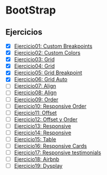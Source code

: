 # BootStrap

## Ejercicios
- [x] [Ejercicio01: Custom Breakpoints](Ejercicio01)
- [x] [Ejercicio02: Custom Colors](Ejercicio02)
- [x] [Ejercicio03: Grid](Ejercicio03)
- [x] [Ejercicio04: Grid](Ejercicio04)
- [x] [Ejercicio05: Grid Breakpoint](Ejercicio05)
- [x] [Ejercicio06: Grid Auto](Ejercicio06)
- [ ] [Ejercicio07: Align](Ejercicio07)
- [ ] [Ejercicio08: Align](Ejercicio08)
- [ ] [Ejercicio09: Order](Ejercicio09)
- [ ] [Ejercicio10: Responsive Order](Ejercicio10)
- [ ] [Ejercicio11: Offset](Ejercicio11)
- [ ] [Ejercicio12: Offset y Order](Ejercicio12)
- [ ] [Ejercicio13: Responsive](Ejercicio13)
- [ ] [Ejercicio14: Responsive](Ejercicio14)
- [ ] [Ejercicio15: Table](Ejercicio15)
- [ ] [Ejercicio16: Responsive Cards](Ejercicio16)
- [ ] [Ejercicio17: Responsive testimonials](Ejercicio17)
- [ ] [Ejercicio18: Airbnb](Ejercicio18)
- [ ] [Ejercicio19: Dysplay](Ejercicio19)